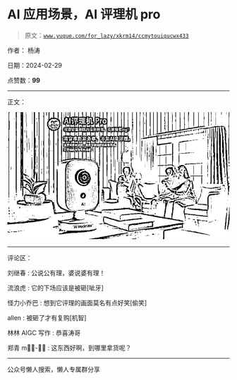 # AI 应用场景，AI 评理机 pro

> 原文：[`www.yuque.com/for_lazy/xkrm14/ccmytouiqucwx433`](https://www.yuque.com/for_lazy/xkrm14/ccmytouiqucwx433)

作者： 杨涛

日期：2024-02-29

点赞数：**99**

* * *

正文：

![](img/a5dfb5c3495e99aab467e3fb17d30a45.png)

* * *

评论区：

刘继春 : 公说公有理，婆说婆有理！

流浪虎 : 它的下场应该是被砸[呲牙]

怪力小乔巴 : 想到它评理的画面莫名有点好笑[偷笑]

allen : 被砸了才有复购[机智]

林林 AIGC 写作 : 恭喜涛哥

郑青 m⃢👁-👁⃢ : 这东西好啊，到哪里拿货呢？

* * *

公众号懒人搜索，懒人专属群分享